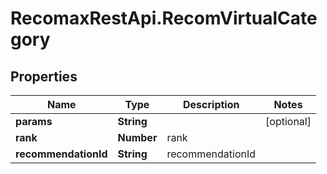 # RecomaxRestApi.RecomVirtualCategory

## Properties
Name | Type | Description | Notes
------------ | ------------- | ------------- | -------------
**params** | **String** |  | [optional] 
**rank** | **Number** | rank | 
**recommendationId** | **String** | recommendationId | 


